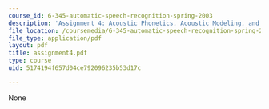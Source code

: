 ```yaml
---
course_id: 6-345-automatic-speech-recognition-spring-2003
description: 'Assignment 4: Acoustic Phonetics, Acoustic Modeling, and Pattern Classification'
file_location: /coursemedia/6-345-automatic-speech-recognition-spring-2003/5174194f657d04ce792096235b53d17c_assignment4.pdf
file_type: application/pdf
layout: pdf
title: assignment4.pdf
type: course
uid: 5174194f657d04ce792096235b53d17c

---
```

None